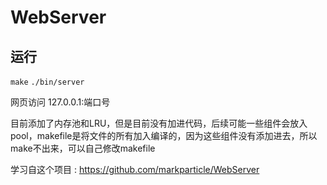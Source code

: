 # WebServer

## 运行
` make `
` ./bin/server `

网页访问 127.0.0.1:端口号

目前添加了内存池和LRU，但是目前没有加进代码，后续可能一些组件会放入pool，makefile是将文件的所有加入编译的，因为这些组件没有添加进去，所以make不出来，可以自己修改makefile

学习自这个项目 : https://github.com/markparticle/WebServer